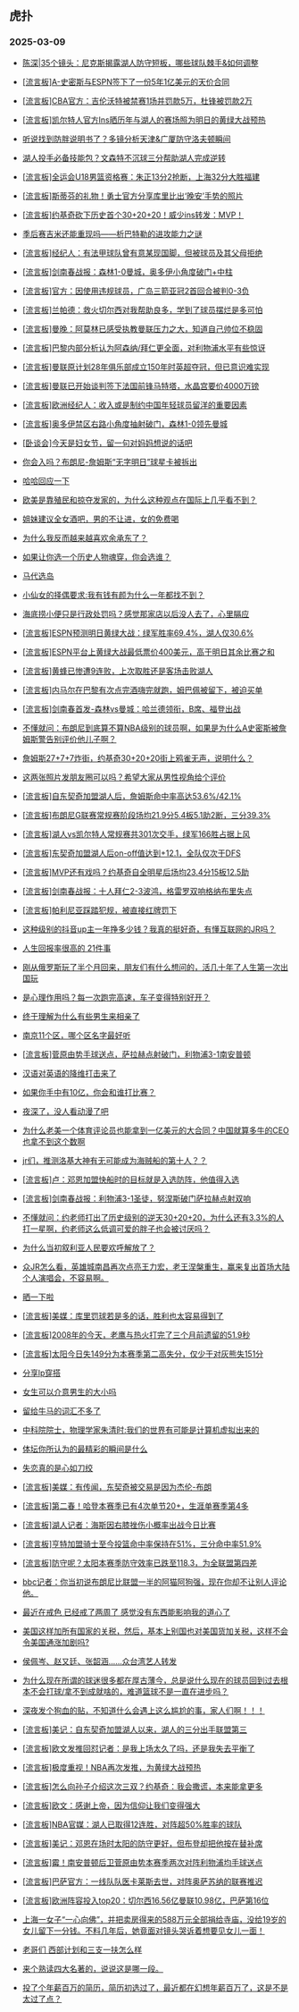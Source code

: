 ## 虎扑 
### 2025-03-09

+ [陈深|35个镜头：尼克斯揭露湖人防守短板，哪些球队棘手&amp;如何调整](https://bbs.hupu.com/631006815.html)

+ [[流言板]A-史密斯与ESPN签下了一份5年1亿美元的天价合同](https://bbs.hupu.com/631008923.html)

+ [[流言板]CBA官方：吉伦沃特被禁赛1场并罚款5万，杜锋被罚款2万](https://bbs.hupu.com/631006668.html)

+ [[流言板]凯尔特人官方Ins晒历年与湖人的赛场照为明日的黄绿大战预热](https://bbs.hupu.com/631007617.html)

+ [听说找到防胖说明书了？多镜分析天津&amp;广厦防守洛夫顿瞬间](https://bbs.hupu.com/631007132.html)

+ [湖人投手必备技能包？文森特不沉球三分帮助湖人完成逆转](https://bbs.hupu.com/631007376.html)

+ [[流言板]全运会U18男篮资格赛：朱正13分2抢断，上海32分大胜福建](https://bbs.hupu.com/631006329.html)

+ [[流言板]斯蒂芬的礼物！勇士官方分享库里比出‘晚安’手势的照片](https://bbs.hupu.com/631007690.html)

+ [[流言板]约基奇砍下历史首个30+20+20！威少ins转发：MVP！](https://bbs.hupu.com/631010347.html)

+ [季后赛吉米还能重现吗——析巴特勒的进攻能力之谜](https://bbs.hupu.com/631007411.html)

+ [[流言板]经纪人：有法甲球队曾有意某现国脚，但被球员及其父母拒绝](https://bbs.hupu.com/631000729.html)

+ [[流言板]剑南春战报：森林1-0曼城，奥多伊小角度破门+中柱](https://bbs.hupu.com/631010127.html)

+ [[流言板]官方：因使用违规球员，广岛三箭亚冠2首回合被判0-3负](https://bbs.hupu.com/631006896.html)

+ [[流言板]兰帕德：救火切尔西对我帮助良多，学到了球员摆烂是多可怕](https://bbs.hupu.com/631001391.html)

+ [[流言板]曼晚：阿莫林已感受执教曼联压力之大，知道自己帅位不稳固](https://bbs.hupu.com/631005964.html)

+ [[流言板]巴黎内部分析认为阿森纳/拜仁更全面，对利物浦水平有些惊讶](https://bbs.hupu.com/631002249.html)

+ [[流言板]曼联原计划28年俱乐部成立150年时英超夺冠，但已意识难实现](https://bbs.hupu.com/631006303.html)

+ [[流言板]曼联已开始谈判签下法国前锋马特塔，水晶宫要价4000万镑](https://bbs.hupu.com/631006678.html)

+ [[流言板]欧洲经纪人：收入或是制约中国年轻球员留洋的重要因素](https://bbs.hupu.com/631000885.html)

+ [[流言板]奥多伊禁区右路小角度抽射破门，森林1-0领先曼城](https://bbs.hupu.com/631009897.html)

+ [[卧谈会]今天是妇女节，留一句对妈妈想说的话吧](https://bbs.hupu.com/631008579.html)

+ [你会入吗？布朗尼-詹姆斯“无字明日”球星卡被拆出](https://bbs.hupu.com/631007214.html)

+ [哈哈回应一下](https://bbs.hupu.com/631007444.html)

+ [欧美是靠殖民和掠夺发家的，为什么这种观点在国际上几乎看不到？](https://bbs.hupu.com/631007322.html)

+ [姐妹建议全女酒吧，男的不让进，女的免费喝](https://bbs.hupu.com/631007750.html)

+ [为什么我反而越来越喜欢余承东了？](https://bbs.hupu.com/631006294.html)

+ [如果让你选一个历史人物魂穿，你会选谁？](https://bbs.hupu.com/631006241.html)

+ [马代选岛](https://bbs.hupu.com/631009153.html)

+ [小仙女的择偶要求:我有钱有颜为什么一年都找不到？](https://bbs.hupu.com/631007861.html)

+ [海底捞小便只是行政处罚吗？感觉那家店以后没人去了，心里膈应](https://bbs.hupu.com/631008886.html)

+ [[流言板]ESPN预测明日黄绿大战：绿军胜率69.4%，湖人仅30.6%](https://bbs.hupu.com/631011036.html)

+ [[流言板]ESPN平台上黄绿大战最低票价400美元，高于明日其余比赛之和](https://bbs.hupu.com/631010978.html)

+ [[流言板]黄蜂已惨遭9连败，上次取胜还是客场击败湖人](https://bbs.hupu.com/631011279.html)

+ [[流言板]内马尔在巴黎有次点完酒嗨完就跑，姆巴佩被留下，被迫买单](https://bbs.hupu.com/631003848.html)

+ [[流言板]剑南春首发-森林vs曼城：哈兰德领衔，B席、福登出战](https://bbs.hupu.com/631007198.html)

+ [不懂就问：布朗尼到底算不算NBA级别的球员啊，如果是为什么A史密斯被詹姆斯警告别评价他儿子啊？](https://bbs.hupu.com/631010056.html)

+ [詹姆斯27+7+7炸街，约基奇30+20+20街上鸦雀无声，说明什么？](https://bbs.hupu.com/631008308.html)

+ [这两张照片发朋友圈可以吗？希望大家从男性视角给个评价](https://bbs.hupu.com/631007579.html)

+ [[流言板]自东契奇加盟湖人后，詹姆斯命中率高达53.6%/42.1%](https://bbs.hupu.com/631011749.html)

+ [[流言板]布朗尼G联赛常规赛阶段场均21.9分5.4板5.1助2断，三分39.3%](https://bbs.hupu.com/631012158.html)

+ [[流言板]湖人vs凯尔特人常规赛共301次交手，绿军166胜占据上风](https://bbs.hupu.com/631010924.html)

+ [[流言板]东契奇加盟湖人后on-off值达到+12.1，全队仅次于DFS](https://bbs.hupu.com/631011901.html)

+ [[流言板]MVP还有戏吗？约基奇自全明星后场均23.4分15板12.5助](https://bbs.hupu.com/631010456.html)

+ [[流言板]剑南春战报：十人拜仁2-3波鸿，格雷罗双响格纳布里失点](https://bbs.hupu.com/631011891.html)

+ [[流言板]帕利尼亚踩踏犯规，被直接红牌罚下](https://bbs.hupu.com/631010959.html)

+ [这种级别的抖音up主一年挣多少钱？我真的挺好奇，有懂互联网的JR吗？](https://bbs.hupu.com/631008574.html)

+ [人生回报率很高的 21件事](https://bbs.hupu.com/631008311.html)

+ [刚从俄罗斯玩了半个月回来，朋友们有什么想问的，活几十年了人生第一次出国玩](https://bbs.hupu.com/631008459.html)

+ [是心理作用吗？每一次跑完高速，车子变得特别好开？](https://bbs.hupu.com/631010561.html)

+ [终于理解为什么有些男生来相亲了](https://bbs.hupu.com/631010288.html)

+ [南京11个区，哪个区名字最好听](https://bbs.hupu.com/631008870.html)

+ [[流言板]菅原由势手球送点，萨拉赫点射破门，利物浦3-1南安普顿](https://bbs.hupu.com/631012202.html)

+ [汉语对英语的降维打击来了](https://bbs.hupu.com/631009919.html)

+ [如果你手中有10亿，你会和谁打比赛？](https://bbs.hupu.com/631011415.html)

+ [夜深了，没人看动漫了吧](https://bbs.hupu.com/631012063.html)

+ [为什么老美一个体育评论员也能拿到一亿美元的大合同？中国就算多牛的CEO也拿不到这个数啊](https://bbs.hupu.com/631010254.html)

+ [jr们，推测洛基大神有无可能成为海贼船的第十人？？](https://bbs.hupu.com/631009088.html)

+ [[流言板]卢：邓恩加盟快船时的目标就是入选防阵，他值得入选](https://bbs.hupu.com/631010010.html)

+ [[流言板]剑南春战报：利物浦3-1圣徒，努涅斯破门萨拉赫点射双响](https://bbs.hupu.com/631012294.html)

+ [不懂就问：约老师打出了历史级别的逆天30+20+20，为什么还有3.3%的人打一星啊，约老师这么低调可爱的胖子也会被讨厌吗？](https://bbs.hupu.com/631011124.html)

+ [为什么当初叙利亚人民要欢呼解放了？](https://bbs.hupu.com/631010661.html)

+ [众JR怎么看，英雄城南昌再次点亮王力宏，老王涅槃重生，赢来复出首场大陆个人演唱会，不容易啊。](https://bbs.hupu.com/631010832.html)

+ [晒一下啦](https://bbs.hupu.com/631010548.html)

+ [[流言板]美媒：库里罚球若是多的话，胜利也太容易得到了](https://bbs.hupu.com/631012950.html)

+ [[流言板]2008年的今天，老鹰与热火打完了三个月前遗留的51.9秒](https://bbs.hupu.com/631011534.html)

+ [[流言板]太阳今日失149分为本赛季第二高失分，仅少于对灰熊失151分](https://bbs.hupu.com/631012257.html)

+ [分享lp穿搭](https://bbs.hupu.com/631012459.html)

+ [女生可以介意男生的大小吗](https://bbs.hupu.com/631012942.html)

+ [留给牛马的词汇不多了](https://bbs.hupu.com/631011540.html)

+ [中科院院士，物理学家朱清时:我们的世界有可能是计算机虚拟出来的](https://bbs.hupu.com/631010969.html)

+ [体坛你所认为的最精彩的瞬间是什么](https://bbs.hupu.com/631012501.html)

+ [失恋真的是心如刀绞](https://bbs.hupu.com/631011608.html)

+ [[流言板]美媒：有传闻，东契奇被交易是因为杰伦-布朗](https://bbs.hupu.com/631013013.html)

+ [[流言板]第二春！哈登本赛季已有4次单节20+，生涯单赛季第4多](https://bbs.hupu.com/631012114.html)

+ [[流言板]湖人记者：海斯因右膝挫伤小概率出战今日比赛](https://bbs.hupu.com/631012984.html)

+ [[流言板]亨特加盟骑士至今投篮命中率保持在51%，三分命中率51.9%](https://bbs.hupu.com/631011692.html)

+ [[流言板]防守呢？太阳本赛季防守效率已跌至118.3，为全联盟第四差](https://bbs.hupu.com/631011942.html)

+ [bbc记者：你当初说布朗尼比联盟一半的阿猫阿狗强，现在你却不让别人评论他。](https://bbs.hupu.com/631012597.html)

+ [最近在戒色 已经戒了两周了 感觉没有东西能影响我的道心了](https://bbs.hupu.com/631012671.html)

+ [美国这样加所有国家的关税，然后，基本上别国也对美国货加关税，这样不会令美国通涨加剧吗?](https://bbs.hupu.com/631011940.html)

+ [侯佩岑、赵又廷、张韶涵……众台湾艺人转发](https://bbs.hupu.com/631011868.html)

+ [为什么现在所谓的球迷很多都在厚古薄今，总是说什么现在的球员回到过去根本不会打球/拿不到成就啥的，难道篮球不是一直在进步吗？](https://bbs.hupu.com/631011723.html)

+ [深夜发个狗血的贴，不知道什么会遇上这么尴尬的事，家人们啊！！！](https://bbs.hupu.com/631013038.html)

+ [[流言板]美记：自东契奇加盟湖人以来，湖人的三分出手联盟第三](https://bbs.hupu.com/631013104.html)

+ [[流言板]欧文发推回怼记者：是我上场太久了吗，还是我失去平衡了](https://bbs.hupu.com/631013071.html)

+ [[流言板]极度重视！NBA再次发推，为黄绿大战预热](https://bbs.hupu.com/631012969.html)

+ [[流言板]怎么向孙子介绍这次三双？约基奇：我会撒谎，本来能拿更多](https://bbs.hupu.com/631012998.html)

+ [[流言板]欧文：感谢上帝，因为信仰让我们变得强大](https://bbs.hupu.com/631013047.html)

+ [[流言板]NBA官媒：湖人已取得12连胜，对阵超50%胜率的球队](https://bbs.hupu.com/631013058.html)

+ [[流言板]美记：邓恩在场时太阳的防守更好，但布登却把他按在替补席](https://bbs.hupu.com/631013085.html)

+ [[流言板]霉！南安普顿后卫菅原由势本赛季两次对阵利物浦均手球送点](https://bbs.hupu.com/631012328.html)

+ [[流言板]巴萨官方：一线队队医卡莱斯去世，对阵奥萨苏纳的联赛推迟](https://bbs.hupu.com/631013006.html)

+ [[流言板]欧洲阵容投入top20：切尔西16.56亿曼联10.98亿，巴萨第16位](https://bbs.hupu.com/631008553.html)

+ [上海一女子“一心向佛”，并把卖房得来的588万元全部捐给寺庙，没给19岁的女儿留下一分钱。不料几年后，她竟面对镜头哭诉着想要见女儿一面！](https://bbs.hupu.com/631013082.html)

+ [老哥们 西部计划和三支一扶怎么样](https://bbs.hupu.com/631012816.html)

+ [来个熟读四大名著的，说说这是哪一段。 ​](https://bbs.hupu.com/631012670.html)

+ [投了个年薪百万的简历，简历初选过了，最近都在幻想年薪百万了，这是不是太过了点？](https://bbs.hupu.com/631012723.html)

